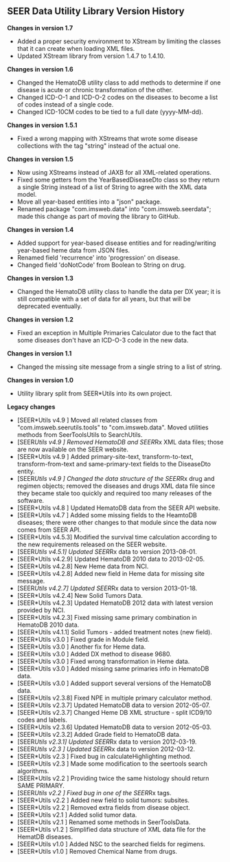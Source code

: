 ## SEER Data Utility Library Version History

**Changes in version 1.7**

 - Added a proper security environment to XStream by limiting the classes that it can create when loading XML files.
 - Updated XStream library from version 1.4.7 to 1.4.10.

**Changes in version 1.6**

 - Changed the HematoDB utility class to add methods to determine if one disease is acute or chronic transformation of the other.
 - Changed ICD-O-1 and ICD-O-2 codes on the diseases to become a list of codes instead of a single code.
 - Changed ICD-10CM codes to be tied to a full date (yyyy-MM-dd).

**Changes in version 1.5.1**

 - Fixed a wrong mapping with XStreams that wrote some disease collections with the tag "string" instead of the actual one.

**Changes in version 1.5**

 - Now using XStreams instead of JAXB for all XML-related operations.
 - Fixed some getters from the YearBasedDiseaseDto class so they return a single String instead of a list of String to agree with the XML data model.
 - Move all year-based entities into a "json" package.
 - Renamed package "com.imsweb.data" into "com.imsweb.seerdata"; made this change as part of moving the library to GitHub.

**Changes in version 1.4**

 - Added support for year-based disease entities and for reading/writing year-based heme data from JSON files.
 - Renamed field 'recurrence' into 'progression' on disease.
 - Changed field 'doNotCode' from Boolean to String on drug.

**Changes in version 1.3**

 - Changed the HematoDB utility class to handle the data per DX year; it is still compatible with a set of data for all years, but that will be deprecated eventually.

**Changes in version 1.2**

 - Fixed an exception in Multiple Primaries Calculator due to the fact that some diseases don't have an ICD-O-3 code in the new data.

**Changes in version 1.1**

 - Changed the missing site message from a single string to a list of string.

**Changes in version 1.0**

 - Utility library split from SEER*Utils into its own project.

**Legacy changes**

 - [SEER*Utils v4.9  ]  Moved all related classes from "com.imsweb.seerutils.tools" to "com.imsweb.data". Moved utilities methods from SeerToolsUtils to SearchUtils.
 - [SEER*Utils v4.9  ]  Removed HematoDB and SEER*Rx XML data files; those are now available on the SEER website.
 - [SEER*Utils v4.9  ]  Added primary-site-text, transform-to-text, transform-from-text and same-primary-text fields to the DiseaseDto entity.
 - [SEER*Utils v4.9  ]  Changed the data structure of the SEER*Rx drug and regimen objects; removed the diseases and drugs XML data file since they became stale too quickly and required too many releases of the software.
 - [SEER*Utils v4.8  ]  Updated HematoDB data from the SEER API website.
 - [SEER*Utils v4.7  ]  Added some missing fields to the HeamtoDB diseases; there were other changes to that module since the data now comes from SEER API.
 - [SEER*Utils v4.5.3]  Modified the survival time calculation according to the new requirements released on the SEER website.
 - [SEER*Utils v4.5.1]  Updated SEER*Rx data to version 2013-08-01.
 - [SEER*Utils v4.2.9]  Updated HematoDB 2010 data to 2013-02-05.
 - [SEER*Utils v4.2.8]  New Heme data from NCI.
 - [SEER*Utils v4.2.8]  Added new field in Heme data for missing site message.
 - [SEER*Utils v4.2.7]  Updated SEER*Rx data to version 2013-01-18.
 - [SEER*Utils v4.2.4]  New Solid Tumors Data.
 - [SEER*Utils v4.2.3]  Updated HematoDB 2012 data with latest version provided by NCI.
 - [SEER*Utils v4.2.3]  Fixed missing same primary combination in HematoDB 2010 data.
 - [SEER*Utils v4.1.1]  Solid Tumors - added treatment notes (new field).
 - [SEER*Utils v3.0  ]  Fixed grade in Module field.
 - [SEER*Utils v3.0  ]  Another fix for Heme data.
 - [SEER*Utils v3.0  ]  Added DX method to disease 9680.
 - [SEER*Utils v3.0  ]  Fixed wrong transformation in Heme data.
 - [SEER*Utils v3.0  ]  Added missing same primaries info in HematoDB data.
 - [SEER*Utils v3.0  ]  Added support several versions of the HematoDB data.
 - [SEER*Utils v2.3.8]  Fixed NPE in multiple primary calculator method.
 - [SEER*Utils v2.3.7]  Updated HematoDB data to version 2012-05-07.
 - [SEER*Utils v2.3.7]  Changed Heme DB XML structure - split ICD9/10 codes and labels.
 - [SEER*Utils v2.3.6]  Updated HematoDB data to version 2012-05-03.
 - [SEER*Utils v2.3.2]  Added Grade field to HematoDB data.
 - [SEER*Utils v2.3.1]  Updated SEER*Rx data to version 2012-03-19.
 - [SEER*Utils v2.3  ]  Updated SEER*Rx data to version 2012-03-12.
 - [SEER*Utils v2.3  ]  Fixed bug in calculateHighlighting method.
 - [SEER*Utils v2.3  ]  Made some modification to the seertools search algorithms.
 - [SEER*Utils v2.2  ]  Providing twice the same histology should return SAME PRIMARY.
 - [SEER*Utils v2.2  ]  Fixed bug in one of the SEER*Rx tags.
 - [SEER*Utils v2.2  ]  Added new field to solid tumors: subsites.
 - [SEER*Utils v2.2  ]  Removed extra fields from disease object.
 - [SEER*Utils v2.1  ]  Added solid tumor data.
 - [SEER*Utils v2.1  ]  Renamed some methods in SeerToolsData.
 - [SEER*Utils v1.2  ]  Simplified data structure of XML data file for the HematDB diseases.
 - [SEER*Utils v1.0  ]  Added NSC to the searched fields for regimens.
 - [SEER*Utils v1.0  ]  Removed Chemical Name from drugs.



